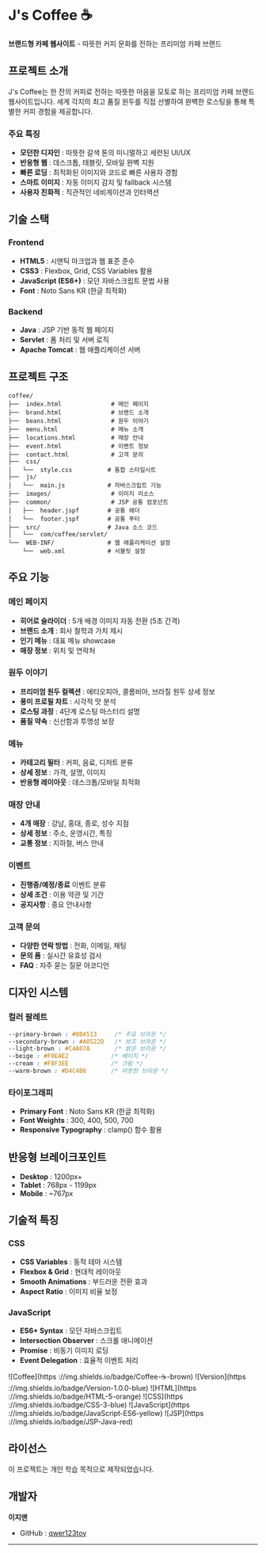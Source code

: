 # J's Coffee ☕

**브랜드형 카페 웹사이트** - 따뜻한 커피 문화를 전하는 프리미엄 카페 브랜드


##  프로젝트 소개

J's Coffee는 한 잔의 커피로 전하는 따뜻한 마음을 모토로 하는 프리미엄 카페 브랜드 웹사이트입니다. 
세계 각지의 최고 품질 원두를 직접 선별하여 완벽한 로스팅을 통해 특별한 커피 경험을 제공합니다.

###  주요 특징

-  **모던한 디자인** : 따뜻한 갈색 톤의 미니멀하고 세련된 UI/UX
-  **반응형 웹** : 데스크톱, 태블릿, 모바일 완벽 지원
-  **빠른 로딩** : 최적화된 이미지와 코드로 빠른 사용자 경험
-  **스마트 이미지** : 자동 이미지 감지 및 fallback 시스템
-  **사용자 친화적** : 직관적인 네비게이션과 인터랙션

##  기술 스택

### Frontend
- **HTML5** : 시맨틱 마크업과 웹 표준 준수
- **CSS3** : Flexbox, Grid, CSS Variables 활용
- **JavaScript (ES6+)** : 모던 자바스크립트 문법 사용
- **Font** : Noto Sans KR (한글 최적화)

### Backend
- **Java** : JSP 기반 동적 웹 페이지
- **Servlet** : 폼 처리 및 서버 로직
- **Apache Tomcat** : 웹 애플리케이션 서버

##  프로젝트 구조

```
coffee/
├──  index.html              # 메인 페이지
├──  brand.html              # 브랜드 소개
├──  beans.html              # 원두 이야기
├──  menu.html               # 메뉴 소개
├──  locations.html          # 매장 안내
├──  event.html              # 이벤트 정보
├──  contact.html            # 고객 문의
├──  css/
│   └──  style.css          # 통합 스타일시트
├──  js/
│   └──  main.js            # 자바스크립트 기능
├──  images/                 # 이미지 리소스
├──  common/                 # JSP 공통 컴포넌트
│   ├──  header.jspf        # 공통 헤더
│   └──  footer.jspf        # 공통 푸터
├──  src/                   # Java 소스 코드
│   └──  com/coffee/servlet/
└──  WEB-INF/               # 웹 애플리케이션 설정
    └──  web.xml            # 서블릿 설정
```

##  주요 기능

###  메인 페이지
- **히어로 슬라이더** : 5개 배경 이미지 자동 전환 (5초 간격)
- **브랜드 소개** : 회사 철학과 가치 제시
- **인기 메뉴** : 대표 메뉴 showcase
- **매장 정보** : 위치 및 연락처

###  원두 이야기
- **프리미엄 원두 컬렉션** : 에티오피아, 콜롬비아, 브라질 원두 상세 정보
- **풍미 프로필 차트** : 시각적 맛 분석
- **로스팅 과정** : 4단계 로스팅 마스터리 설명
- **품질 약속** : 신선함과 투명성 보장

###  메뉴
- **카테고리 필터** : 커피, 음료, 디저트 분류
- **상세 정보** : 가격, 설명, 이미지
- **반응형 레이아웃** : 데스크톱/모바일 최적화

###  매장 안내
- **4개 매장** : 강남, 홍대, 종로, 성수 지점
- **상세 정보** : 주소, 운영시간, 특징
- **교통 정보** : 지하철, 버스 안내

###  이벤트
- **진행중/예정/종료** 이벤트 분류
- **상세 조건** : 이용 약관 및 기간
- **공지사항** : 중요 안내사항

###  고객 문의
- **다양한 연락 방법** : 전화, 이메일, 채팅
- **문의 폼** : 실시간 유효성 검사
- **FAQ** : 자주 묻는 질문 아코디언

##  디자인 시스템

### 컬러 팔레트
```css
--primary-brown : #8B4513     /* 주요 브라운 */
--secondary-brown : #A0522D   /* 보조 브라운 */
--light-brown : #C4A07A       /* 밝은 브라운 */
--beige : #F0EAE2            /* 베이지 */
--cream : #F8F3EE            /* 크림 */
--warm-brown : #D4C4B0       /* 따뜻한 브라운 */
```

### 타이포그래피
- **Primary Font** : Noto Sans KR (한글 최적화)
- **Font Weights** : 300, 400, 500, 700
- **Responsive Typography** : clamp() 함수 활용

##  반응형 브레이크포인트

- **Desktop** : 1200px+
- **Tablet** : 768px - 1199px  
- **Mobile** : ~767px

##  기술적 특징

### CSS
- **CSS Variables** : 동적 테마 시스템
- **Flexbox & Grid** : 현대적 레이아웃
- **Smooth Animations** : 부드러운 전환 효과
- **Aspect Ratio** : 이미지 비율 보정

### JavaScript
- **ES6+ Syntax** : 모던 자바스크립트
- **Intersection Observer** : 스크롤 애니메이션
- **Promise** : 비동기 이미지 로딩
- **Event Delegation** : 효율적 이벤트 처리

![Coffee](https ://img.shields.io/badge/Coffee-☕-brown)
![Version](https ://img.shields.io/badge/Version-1.0.0-blue)
![HTML](https ://img.shields.io/badge/HTML-5-orange)
![CSS](https ://img.shields.io/badge/CSS-3-blue)
![JavaScript](https ://img.shields.io/badge/JavaScript-ES6-yellow)
![JSP](https ://img.shields.io/badge/JSP-Java-red)


##  라이선스

이 프로젝트는 개인 학습 목적으로 제작되었습니다.

##  개발자

**이지맨**
- GitHub : [qwer123toy](https://github.com/qwer123toy)

---